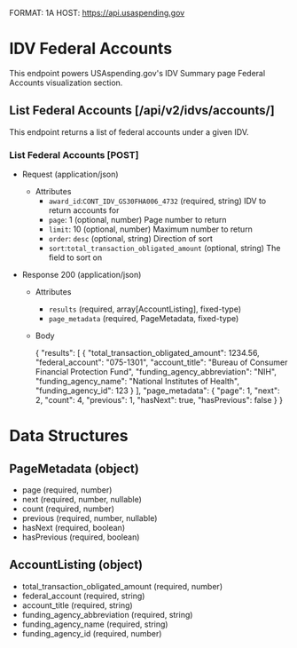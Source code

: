 FORMAT: 1A
HOST: https://api.usaspending.gov

# IDV Federal Accounts

This endpoint powers USAspending.gov's IDV Summary page Federal Accounts visualization section.

## List Federal Accounts [/api/v2/idvs/accounts/]

This endpoint returns a list of federal accounts under a given IDV.

### List Federal Accounts [POST]
+ Request (application/json)
    + Attributes
        + `award_id`:`CONT_IDV_GS30FHA006_4732` (required, string) 
            IDV to return accounts for
        + `page`: 1 (optional, number)
            Page number to return
        + `limit`: 10 (optional, number)
            Maximum number to return
        + `order`: `desc` (optional, string)
            Direction of sort
        + `sort`:`total_transaction_obligated_amount` (optional, string)
            The field to sort on

+ Response 200 (application/json)
    + Attributes 
       + `results` (required, array[AccountListing], fixed-type)
       + `page_metadata` (required, PageMetadata, fixed-type)
    + Body
        
        {
            "results": [
                {
                    "total_transaction_obligated_amount": 1234.56,
                    "federal_account": "075-1301",
                    "account_title": "Bureau of Consumer Financial Protection Fund",
                    "funding_agency_abbreviation": "NIH",
                    "funding_agency_name": "National Institutes of Health",
                    "funding_agency_id": 123
                }
            ],
            "page_metadata": {
                "page": 1,
                "next": 2,
                "count": 4,
                "previous": 1,
                "hasNext": true,
                "hasPrevious": false
            }
        }
        

# Data Structures

## PageMetadata (object)
+ page (required, number)
+ next (required, number, nullable)
+ count (required, number)
+ previous (required, number, nullable)
+ hasNext (required, boolean)
+ hasPrevious (required, boolean)

## AccountListing (object)
+ total_transaction_obligated_amount (required, number)
+ federal_account (required, string)
+ account_title (required, string)
+ funding_agency_abbreviation (required, string)
+ funding_agency_name (required, string)
+ funding_agency_id (required, number)
